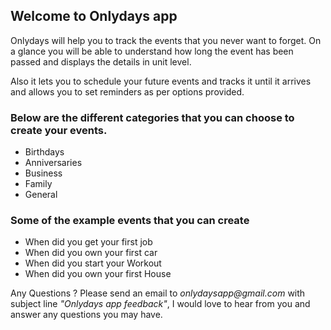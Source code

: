 ## Welcome to Onlydays app

Onlydays will help you to track the events that you never want to forget. On a glance you will be able to understand how long the event has been passed and displays the details in unit level.  

Also it lets you to schedule your future events and tracks it until it arrives and allows you to set reminders as per options provided.

### Below are the different categories that you can choose to create your events. 

- Birthdays
- Anniversaries
- Business
- Family 
- General

### Some of the example events that you can create

- When did you get your first job
- When did you own your first car
- When did you start your Workout  
- When did you own your first House

Any Questions ? Please send an email to _onlydaysapp@gmail.com_ with subject line _"Onlydays app feedback"_, I would love to hear from you and answer any questions you may have. 
